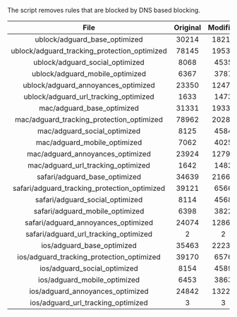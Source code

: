 The script removes rules that are blocked by DNS based blocking.


| File | Original | Modified |
|:----:|:-----:|:-----:|
| ublock/adguard_base_optimized | 30214 | 18214 |
| ublock/adguard_tracking_protection_optimized | 78145 | 19534 |
| ublock/adguard_social_optimized | 8068 | 4535 |
| ublock/adguard_mobile_optimized | 6367 | 3787 |
| ublock/adguard_annoyances_optimized | 23350 | 12473 |
| ublock/adguard_url_tracking_optimized | 1633 | 1473 |
| mac/adguard_base_optimized | 31331 | 19334 |
| mac/adguard_tracking_protection_optimized | 78962 | 20282 |
| mac/adguard_social_optimized | 8125 | 4584 |
| mac/adguard_mobile_optimized | 7062 | 4025 |
| mac/adguard_annoyances_optimized | 23924 | 12792 |
| mac/adguard_url_tracking_optimized | 1642 | 1482 |
| safari/adguard_base_optimized | 34639 | 21669 |
| safari/adguard_tracking_protection_optimized | 39121 | 6566 |
| safari/adguard_social_optimized | 8114 | 4568 |
| safari/adguard_mobile_optimized | 6398 | 3822 |
| safari/adguard_annoyances_optimized | 24074 | 12866 |
| safari/adguard_url_tracking_optimized | 2 | 2 |
| ios/adguard_base_optimized | 35463 | 22237 |
| ios/adguard_tracking_protection_optimized | 39170 | 6576 |
| ios/adguard_social_optimized | 8154 | 4589 |
| ios/adguard_mobile_optimized | 6453 | 3863 |
| ios/adguard_annoyances_optimized | 24842 | 13226 |
| ios/adguard_url_tracking_optimized | 3 | 3 |